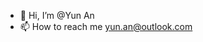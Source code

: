 - 👋 Hi, I’m @Yun An
- 📫 How to reach me yun.an@outlook.com

<!---
Yun-An2/Yun-An2 is a ✨ special ✨ repository because its `README.md` (this file) appears on your GitHub profile.
You can click the Preview link to take a look at your changes.
--->
